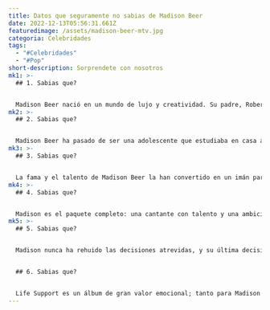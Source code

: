 ```yaml
---
title: Datos que seguramente no sabias de Madison Beer
date: 2022-12-13T05:56:31.661Z
featuredimage: /assets/madison-beer-mtv.jpg
categoria: Celebridades
tags:
  - "#Celebridades"
  - "#Pop"
short-description: S﻿orprendete con nosotros
mk1: >-
  ## 1﻿. Sabias que?


  Madison Beer nació en un mundo de lujo y creatividad. Su padre, Robert Beer, es conocido por el diseño y la construcción de lujosas casas por todo Long Island. Por su parte, su madre, Tracie, es muy respetada en el campo del diseño de interiores. Aunque ya se han divorciado, ambos siguen desempeñando papeles importantes en su vida, así como en la de su hermano pequeño Ryder. A partir de este equilibrio de ambientes entre ingenio y estilo, Madison ha podido cultivar con gran éxito una carrera polifacética en la música y los medios de comunicación.
mk2: >-
  ## 2﻿. Sabias que?


  Madison Beer ha pasado de ser una adolescente que estudiaba en casa a una artista consagrada en pocos años. El 5 de marzo de 1999 nació esta nativa de Ashkenazi, del instituto Jericho County High School, y ahora tiene 22 años. Aunque trabajó de forma independiente durante un tiempo hasta que la discográfica de Justin Bieber la acogió bajo su protección, Beer se ha convertido desde entonces en una inspiración para quienes desean abrirse camino en la industria sin conexiones. Hoy es su cumpleaños: ¡celebra a uno de tus músicos favoritos!
mk3: >-
  ## 3﻿. Sabias que?


  La fama y el talento de Madison Beer la han convertido en un imán para la élite de Hollywood. Su estrecha amistad con Justin Bieber le ha permitido cultivar amistades con algunos de los nombres más importantes del mundo del espectáculo. Sofia Richie, Kylie Jenner, Ariana Grande, Cameron Dallas y Winnie Harlow forman parte de su exclusivo círculo íntimo, constituyendo una impresionante mezcla de estilo y poder. Sin duda, estas famosas amigas proporcionan a Madison consejos e inspiración, ayudando a alimentar la carrera musical a la que está destinada.
mk4: >-
  ## 4﻿. Sabias que?


  Madison es el paquete completo: una cantante con talento y una ambiciosa mujer de negocios. Su incursión en el mundo empresarial ha sido lucrativa, sobre todo en el sector de la belleza. Para empezar, su colección de pestañas postizas con Star Lash Extensions fue un gran éxito, y utilizó su estilo y estilo personales para convertirse en la fuente de inspiración perfecta para las fans que querían replicar ese mismo look. Más tarde lanzó otro producto con Lashes by MXV, ¡prueba de que no había hecho más que empezar en el mundo empresarial! La determinación y ambición de Madison ponen de manifiesto su amplio talento y ambición, demostrando que no hay quien la pare pronto.
mk5: >-
  ## 5﻿. Sabias que?


  Madison nunca ha rehuido las decisiones atrevidas, y su última decisión de declarar abiertamente su sexualidad no es una excepción. Para sorpresa de sus fans, no sólo declaró que era bisexual, sino también que había mantenido relaciones con mujeres en el pasado. Salir públicamente del armario como bisexual creó un gran revuelo en los medios de comunicación, y algunos la elogiaron por tener el valor de hablar y ser abierta sobre su orientación sexual, mientras que otros expresaron sus dudas sobre la autenticidad de un paso tan valiente. Independientemente de lo que la gente piense o deduzca de este trascendental anuncio, Madison ha dejado claro que se siente orgullosa a pesar de las críticas.


  ## 6﻿. Sabias que?


  Life Support es un álbum de gran valor emocional; tanto para Madison Beer como para sus fans. La cantante lo escribió para expresar sus propias luchas internas y encontrar respuestas a algunas de las preguntas más difíciles de su vida. Aunque no le resultó fácil compartir información tan personal, admite que trabajar en el proceso creativo ha sido una forma estupenda de curarse de heridas emocionales y aprender a afrontar situaciones difíciles. Apoyo vital se ha convertido en un refugio para quienes, como Madison, han sufrido problemas psicológicos y necesitan un lugar donde curar su corazón y redescubrir la belleza de sí mismos.
---
```

